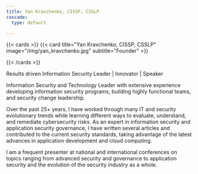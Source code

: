 ```yaml
---
title: Yan Kravchenko, CISSP, CSSLP
cascade: 
  type: default

---
```

{{< cards >}}
  {{< card title="Yan Kravchenko, CISSP, CSSLP" image="/img/yan_kravchenko.jpg" subtitle="Founder" >}}

{{< /cards >}}

Results driven Information Security Leader | Innovator | Speaker

Information Security and Technology Leader with extensive experience developing information security programs, building highly functional teams, and security change leadership. 

Over the past 25+ years, I have worked through many IT and security evolutionary trends while learning different ways to evaluate, understand, and remediate cybersecurity risks. As an expert in information security and application security governance, I have written several articles and contributed to the current security standards, taking advantage of the latest advances in application development and cloud computing.

I am a frequent presenter at national and international conferences on topics ranging from advanced security and governance to application security and the evolution of the security industry as a whole.